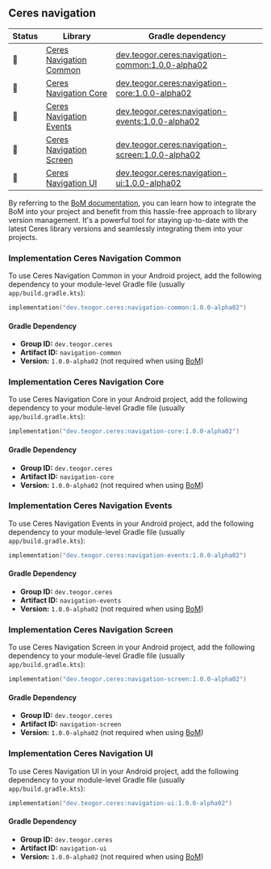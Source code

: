 ## Ceres navigation

| Status | Library | Gradle dependency |
| ------ | ------- | ----------------- |
| 🧪 | [Ceres Navigation Common](/navigation/common) | [dev.teogor.ceres:navigation-common:1.0.0-alpha02](#implementation-ceres-navigation-common) |
| 🧪 | [Ceres Navigation Core](/navigation/core) | [dev.teogor.ceres:navigation-core:1.0.0-alpha02](#implementation-ceres-navigation-core) |
| 🧪 | [Ceres Navigation Events](/navigation/events) | [dev.teogor.ceres:navigation-events:1.0.0-alpha02](#implementation-ceres-navigation-events) |
| 🧪 | [Ceres Navigation Screen](/navigation/screen) | [dev.teogor.ceres:navigation-screen:1.0.0-alpha02](#implementation-ceres-navigation-screen) |
| 🧪 | [Ceres Navigation UI](/navigation/ui) | [dev.teogor.ceres:navigation-ui:1.0.0-alpha02](#implementation-ceres-navigation-ui) |

By referring to the [BoM documentation](/docs/bom/versions.md), you can learn how to integrate the BoM into your project and benefit from this hassle-free approach to library version management. It's a powerful tool for staying up-to-date with the latest Ceres library versions and seamlessly integrating them into your projects.


### Implementation Ceres Navigation Common

To use Ceres Navigation Common in your Android project, add the following dependency to your module-level Gradle file (usually `app/build.gradle.kts`):

```kotlin
implementation("dev.teogor.ceres:navigation-common:1.0.0-alpha02")
```

#### Gradle Dependency

- **Group ID:** `dev.teogor.ceres`
- **Artifact ID:** `navigation-common`
- **Version:** `1.0.0-alpha02` (not required when using [BoM](/docs/bom/versions.md))

### Implementation Ceres Navigation Core

To use Ceres Navigation Core in your Android project, add the following dependency to your module-level Gradle file (usually `app/build.gradle.kts`):

```kotlin
implementation("dev.teogor.ceres:navigation-core:1.0.0-alpha02")
```

#### Gradle Dependency

- **Group ID:** `dev.teogor.ceres`
- **Artifact ID:** `navigation-core`
- **Version:** `1.0.0-alpha02` (not required when using [BoM](/docs/bom/versions.md))

### Implementation Ceres Navigation Events

To use Ceres Navigation Events in your Android project, add the following dependency to your module-level Gradle file (usually `app/build.gradle.kts`):

```kotlin
implementation("dev.teogor.ceres:navigation-events:1.0.0-alpha02")
```

#### Gradle Dependency

- **Group ID:** `dev.teogor.ceres`
- **Artifact ID:** `navigation-events`
- **Version:** `1.0.0-alpha02` (not required when using [BoM](/docs/bom/versions.md))

### Implementation Ceres Navigation Screen

To use Ceres Navigation Screen in your Android project, add the following dependency to your module-level Gradle file (usually `app/build.gradle.kts`):

```kotlin
implementation("dev.teogor.ceres:navigation-screen:1.0.0-alpha02")
```

#### Gradle Dependency

- **Group ID:** `dev.teogor.ceres`
- **Artifact ID:** `navigation-screen`
- **Version:** `1.0.0-alpha02` (not required when using [BoM](/docs/bom/versions.md))

### Implementation Ceres Navigation UI

To use Ceres Navigation UI in your Android project, add the following dependency to your module-level Gradle file (usually `app/build.gradle.kts`):

```kotlin
implementation("dev.teogor.ceres:navigation-ui:1.0.0-alpha02")
```

#### Gradle Dependency

- **Group ID:** `dev.teogor.ceres`
- **Artifact ID:** `navigation-ui`
- **Version:** `1.0.0-alpha02` (not required when using [BoM](/docs/bom/versions.md))


